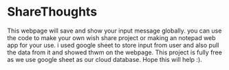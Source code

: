 # ShareThoughts
This webpage will save and show your input message globally. you can use the code to make your own wish share project or making an notepad web app for your use. i used google sheet to store input from user and also pull the data from it and showed thwm on the webpage. This project is fully free as we use google sheet as our cloud database. Hope this will help :).
